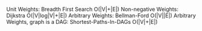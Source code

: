 Unit Weights: Breadth First Search O(|V|+|E|)
Non-negative Weights: Dijkstra O(|V|log|V|+|E|)
Arbitrary Weights: Bellman-Ford O(|V||E|)
Arbitrary Weights, graph is a DAG: Shortest-Paths-In-DAGs O(|V|+|E|)
